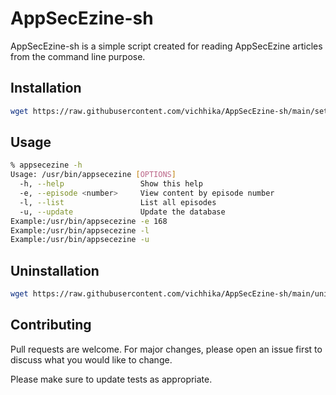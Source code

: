 # AppSecEzine-sh

AppSecEzine-sh is a simple script created for reading AppSecEzine articles from the command line purpose.

## Installation

```bash
wget https://raw.githubusercontent.com/vichhika/AppSecEzine-sh/main/setup.sh && sudo sh setup.sh && rm -rf setup.sh
```

## Usage

```bash
% appsecezine -h
Usage: /usr/bin/appsecezine [OPTIONS]
  -h, --help                 Show this help
  -e, --episode <number>     View content by episode number
  -l, --list                 List all episodes
  -u, --update               Update the database
Example:/usr/bin/appsecezine -e 168
Example:/usr/bin/appsecezine -l
Example:/usr/bin/appsecezine -u

```
## Uninstallation

```bash
wget https://raw.githubusercontent.com/vichhika/AppSecEzine-sh/main/uninstall.sh && sudo sh uninstall.sh && rm -rf uninstall.sh
```

## Contributing
Pull requests are welcome. For major changes, please open an issue first to discuss what you would like to change.

Please make sure to update tests as appropriate.
